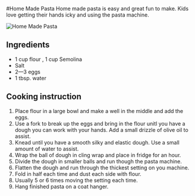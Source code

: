 #Home Made Pasta
Home made pasta is easy and great fun to make.  Kids love getting their hands icky and using the pasta machine.

![Home Made Pasta](images/home-made-pasta.jpg)

## Ingredients
- 1 cup flour , 1 cup Semolina
- Salt
- 2—3 eggs
- 1 tbsp.  water

## Cooking instruction
1. Place flour in a large bowl and make a well in the middle and add the eggs.  
1. Use a fork to break up the eggs and bring in the flour unitl you have a dough you can work with your hands.  Add a small drizzle of olive oil to assist.
1. Knead until you have a smooth silky  and elastic dough. Use a small amount of water to assist.
1. Wrap the ball of dough in cling wrap and place in fridge for an hour.
1. Divide the dough in smaller balls and run though the pasta machine.
1. Flatten the dough and run through the thickest setting on you machine. 
1. Fold in half each time and dust each side with flour.
1. Usually 5 or 6 times moving the setting each time. 
1. Hang finished pasta on a coat hanger.



